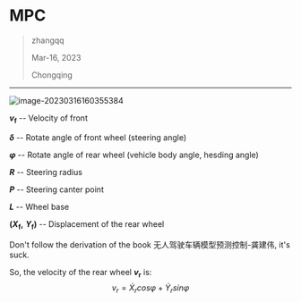 # MPC

> zhangqq  
>
> Mar-16, 2023
>
> Chongqing

---



![image-20230316160355384](F:\carla\Self-Driving-Cars-Coursera\img\MPC_vehicleDynamic.png)

***v*<sub>f</sub>**   -- Velocity of front

***δ***	-- Rotate angle of front wheel (steering angle)

***φ***	-- Rotate angle of rear wheel (vehicle body angle, hesding angle)

***R***	-- Steering radius

***P***	-- Steering canter point

***L***	-- Wheel base

**(*X*<sub>f</sub>,** ***Y*<sub>f</sub>)**   -- Displacement of the rear wheel



Don't follow the derivation of the book 无人驾驶车辆模型预测控制-龚建伟, it's suck.

So, the velocity of the rear wheel ***v*<sub>r</sub>** is:
$$
v_r = \dot{X}_rcos\varphi + \dot{Y}_rsin\varphi
$$


